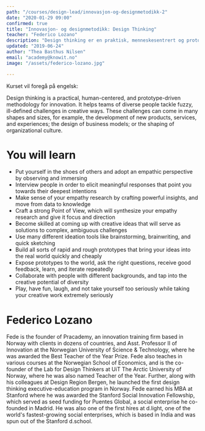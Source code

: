 ```yaml
---
path: "/courses/design-lead/innovasjon-og-designmetodikk-2"
date: "2020-01-29 09:00"
confirmed: true
title: "Innovasjon- og designmetodikk: Design Thinking"
teacher: "Federico Lozano"
description: "Design thinking er en praktisk, menneskesentrert og prototyp-drevet metodikk for innovasjon. Det hjelper sammensatte og tverrfaglige team å takle uklare og udefinerte utfordringer på kreative måter. I denne workshoppen vil du lære verktøy og tankesettet sentralt i design thinking."
updated: "2019-06-24"
author: "Thea Basthus Nilsen"
email: "academy@knowit.no"
image: "/assets/federico-lozano.jpg"

---
```

Kurset vil foregå på engelsk:

Design thinking is a practical, human-centered, and prototype-driven methodology for innovation. It helps teams of diverse people tackle fuzzy, ill-defined challenges in creative ways. These challenges can come in many shapes and sizes, for example, the development of new products, services, and experiences; the design of business models; or the shaping of organizational culture. 

# You will learn

- Put yourself in the shoes of others and adopt an empathic perspective by observing and immersing
- Interview people in order to elicit meaningful responses that point you towards their deepest intentions
- Make sense of your empathy research by crafting powerful insights, and move from data to knowledge
- Craft a strong Point of View, which will synthesize your empathy research and give it focus and direction
- Become skilled at coming up with creative ideas that will serve as solutions to complex, ambiguous challenges
- Use many different ideation tools like brainstorming, brainwriting, and quick sketching
- Build all sorts of rapid and rough prototypes that bring your ideas into the real world quickly and cheaply
- Expose prototypes to the world, ask the right questions, receive good feedback, learn, and iterate repeatedly
- Collaborate with people with different backgrounds, and tap into the creative potential of diversity
- Play, have fun, laugh, and not take yourself too seriously while taking your creative work extremely seriously

# Federico Lozano

Fede is the founder of Pracademy, an innovation training firm based in Norway with clients in dozens of countries, and Asst. Professor II of Innovation at the Norwegian University of Science & Technology, where he was awarded the Best Teacher of the Year Prize. Fede also teaches in various courses at the Norwegian School of Economics, and is the co-founder of the Lab for Design Thinkers at UiT The Arctic University of Norway, where he was also named Teacher of the Year. Further, along with his colleagues at Design Region Bergen, he launched the first design thinking executive-education program in Norway.  Fede earned his MBA at Stanford where he was awarded the Stanford Social Innovation Fellowship, which served as seed funding for Puentes Global, a social enterprise he co-founded in Madrid. He was also one of the first hires at d.light, one of the world's fastest-growing social enterprises, which is based in India and was spun out of the Stanford d.school.
